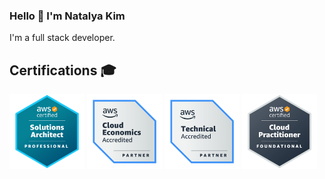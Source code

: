 ### Hello 👋 I'm Natalya Kim

I'm a full stack developer.

## Certifications 🎓

<a href="https://www.credly.com/badges/4373c6f3-38f2-4d26-9a34-b8fb08112c8e/public_url"><img src="images/aws-professional-solutions-architect.png" width=120 alt="AWS Certified Solutions Architect – Professional" /></a>
<a href="https://www.credly.com/badges/75cdf707-cea9-4848-aef5-f118515f8ada/public_url"><img src="images/aws-accredited-cloud-economics.png" width=120 alt="AWS Partner: Cloud Economics Accreditation" /></a>
<a href="https://www.credly.com/badges/feac37da-536d-4ff1-bfc9-00206b9411eb/public_url"><img src="images/aws-accredited-technical.png" width=120 alt="AWS Partner: Accreditation (Technical)" /></a>
<a href="https://www.credly.com/badges/6cc22786-d31b-4226-8865-16295432ceb0/public_url"><img src="images/aws-cloud-practitioner.png" width=120 alt="AWS Certified Cloud Practitioner" /></a>
